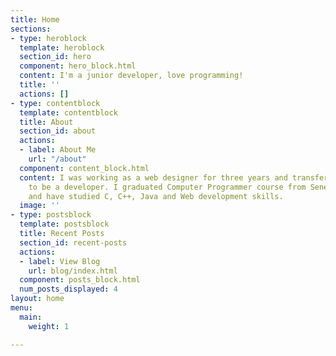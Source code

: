 ```yaml
---
title: Home
sections:
- type: heroblock
  template: heroblock
  section_id: hero
  component: hero_block.html
  content: I'm a junior developer, love programming!
  title: ''
  actions: []
- type: contentblock
  template: contentblock
  title: About
  section_id: about
  actions:
  - label: About Me
    url: "/about"
  component: content_block.html
  content: I was working as a web designer for three years and transferred my job
    to be a developer. I graduated Computer Programmer course from Seneca College,
    and have studied C, C++, Java and Web development skills.
  image: ''
- type: postsblock
  template: postsblock
  title: Recent Posts
  section_id: recent-posts
  actions:
  - label: View Blog
    url: blog/index.html
  component: posts_block.html
  num_posts_displayed: 4
layout: home
menu:
  main:
    weight: 1

---
```

